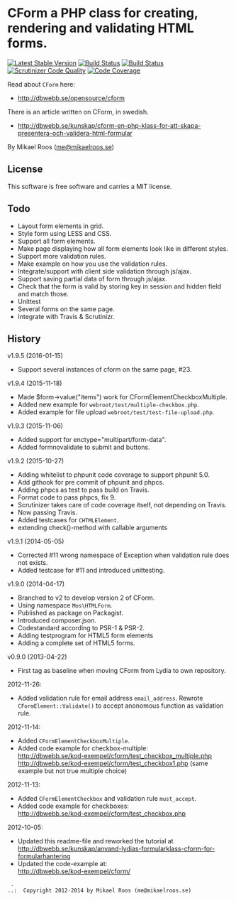 CForm a PHP class for creating, rendering and validating HTML forms.
==================================

[![Latest Stable Version](https://poser.pugx.org/leaphly/cart-bundle/version.png)](https://packagist.org/packages/mos/cform)
[![Build Status](https://travis-ci.org/mosbth/cform.png?branch=v2)](https://travis-ci.org/mosbth/cform)
[![Build Status](https://scrutinizer-ci.com/g/mosbth/cform/badges/build.png?b=v2)](https://scrutinizer-ci.com/g/mosbth/cform/build-status/v2)
[![Scrutinizer Code Quality](https://scrutinizer-ci.com/g/mosbth/cform/badges/quality-score.png?b=v2)](https://scrutinizer-ci.com/g/mosbth/cform/?branch=v2)
[![Code Coverage](https://scrutinizer-ci.com/g/mosbth/cform/badges/coverage.png?b=v2)](https://scrutinizer-ci.com/g/mosbth/cform/?branch=v2)

Read about `CForm` here:
* http://dbwebb.se/opensource/cform 

There is an article written on CForm, in swedish. 
* http://dbwebb.se/kunskap/cform-en-php-klass-for-att-skapa-presentera-och-validera-html-formular


By Mikael Roos (me@mikaelroos.se)



License
----------------------------------

This software is free software and carries a MIT license.



Todo
----------------------------------

* Layout form elements in grid.
* Style form using LESS and CSS.
* Support all form elements.
* Make page displaying how all form elements look like in different styles.
* Support more validation rules.
* Make example on how you use the validation rules.
* Integrate/support with client side validation through js/ajax.
* Support saving partial data of form through js/ajax.
* Check that the form is valid by storing key in session and hidden field and match those.
* Unittest
* Several forms on the same page.
* Integrate with Travis & Scrutinizr.


History
----------------------------------

v1.9.5 (2016-01-15)

* Support several instances of cform on the same page, #23.


v1.9.4 (2015-11-18)

* Made $form->value("items") work for CFormElementCheckboxMultiple.
* Added new example for `webroot/test/multiple-checkbox.php`.
* Added example for file upload `webroot/test/test-file-upload.php`.


v1.9.3 (2015-11-06)

* Added support for enctype="multipart/form-data".
* Added formnovalidate to submit and buttons.


v1.9.2 (2015-10-27)

* Adding whitelist to phpunit code coverage to support phpunit 5.0.
* Add githook for pre commit of phpunit and phpcs. 
* Adding phpcs as test to pass build on Travis.
* Format code to pass phpcs, fix 9.
* Scrutinizer takes care of code coverage itself, not depending on Travis.
* Now passing Travis.
* Added testcases for `CHTMLElement`.
* extending check()-method with callable arguments


v1.9.1 (2014-05-05)

* Corrected #11 wrong namespace of Exception when validation rule does not exists.
* Added testcase for #11 and introduced unittesting.


v1.9.0 (2014-04-17)

* Branched to v2 to develop version 2 of CForm.
* Using namespace `Mos\HTMLForm`.
* Published as package on Packagist.
* Introduced composer.json.
* Codestandard according to PSR-1 & PSR-2.
* Adding testprogram for HTML5 form elements
* Adding a complete set of HTML5 forms.


v0.9.0 (2013-04-22)

* First tag as baseline when moving CForm from Lydia to own repository.


2012-11-26:

* Added validation rule for email address `email_address`. Rewrote `CFormElement::Validate()` to accept anonomous function as validation rule.


2012-11-14:

* Added `CFormElementCheckboxMultiple`.
* Added code example for checkbox-multiple:  
    http://dbwebb.se/kod-exempel/cform/test_checkbox_multiple.php
    http://dbwebb.se/kod-exempel/cform/test_checkbox1.php (same example but not true multiple choice)


2012-11-13:

* Added `CFormElementCheckbox` and validation rule `must_accept`.
* Added code example for checkboxes:  
    http://dbwebb.se/kod-exempel/cform/test_checkbox.php


2012-10-05: 

* Updated this readme-file and reworked the tutorial at  
  http://dbwebb.se/kunskap/anvand-lydias-formularklass-cform-for-formularhantering
* Updated the code-example at:  
  http://dbwebb.se/kod-exempel/cform/


```
 .   
..:  Copyright 2012-2014 by Mikael Roos (me@mikaelroos.se)
```
